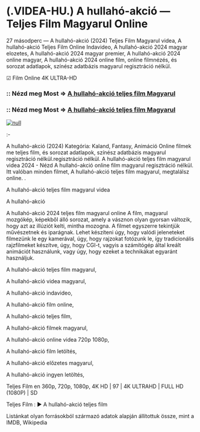 # (.VIDEA-HU.) A hullahó-akció — Teljes Film Magyarul Online


27 másodperc — A hullahó-akció (2024) Teljes Film Magyarul videa, A hullahó-akció Teljes Film Online Indavideo, A hullahó-akció 2024 magyar elozetes, A hullahó-akció 2024 magyar premier, A hullahó-akció 2024 online magyar, A hullahó-akció 2024 online film, online filmnézés, és sorozat adatlapok, színész adatbázis magyarul regisztráció nélkül.

☑ Film Online 4K ULTRA-HD

### :: Nézd meg Most => [A hullahó-akció teljes film Magyarul](https://t.co/sOtkLHcS3k)

### :: Nézd meg Most => [A hullahó-akció teljes film Magyarul](https://t.co/sOtkLHcS3k)

[![null](https://static.wixstatic.com/media/855a25_043b5abeb4ae4d35ac003198e7fe56ed~mv2.gif)](https://t.co/sOtkLHcS3k)

:-

A hullahó-akció (2024) Kategória: Kaland, Fantasy, Animáció Online filmek me teljes film, és sorozat adatlapok, színész adatbázis magyarul regisztráció nélkül.regisztráció nélkül. A hullahó-akció teljes film magyarul videa 2024 - Nézd A hullahó-akció online film magyarul regisztráció nélkül. Itt valóban minden filmet, A hullahó-akció teljes film magyarul, megtalálsz online.
.

A hullahó-akció teljes film magyarul videa

A hullahó-akció

A hullahó-akció 2024 teljes film magyarul online A film, magyarul mozgókép, képekből álló sorozat, amely a vásznon olyan gyorsan változik, hogy azt az illúziót kelti, mintha mozogna. A filmet egyszerre tekintjük művészetnek és iparágnak. Lehet készíteni úgy, hogy valódi jeleneteket filmezünk le egy kamerával, úgy, hogy rajzokat fotózunk le, így tradicionális rajzfilmeket készítve, úgy, hogy CGI-t, vagyis a számítógép által kreált animációt használunk, vagy úgy, hogy ezeket a technikákat egyaránt használjuk.

A hullahó-akció teljes film magyarul,

A hullahó-akció videa magyarul,

A hullahó-akció indavideo,

A hullahó-akció film online,

A hullahó-akció teljes film,

A hullahó-akció filmek magyarul,

A hullahó-akció online videa 720p 1080p,

A hullahó-akció film letöltés,

A hullahó-akció előzetes magyarul,

A hullahó-akció ingyen letöltés,

Teljes Film en 360p, 720p, 1080p, 4K HD | 97 | 4K ULTRAHD | FULL HD (1080P) | SD

Teljes Film : ► A hullahó-akció teljes film

Listánkat olyan forrásokból származó adatok alapján állítottuk össze, mint a IMDB, Wikipedia
